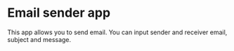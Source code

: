 # Email sender app

This app allows you to send email. You can input sender and receiver email, subject and message.

